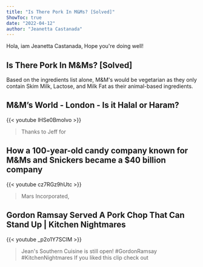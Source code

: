 ```yaml
---
title: "Is There Pork In M&Ms? [Solved]"
ShowToc: true 
date: "2022-04-12"
author: "Jeanetta Castanada" 
---
```


Hola, iam Jeanetta Castanada, Hope you're doing well!
## Is There Pork In M&Ms? [Solved]
Based on the ingredients list alone, M&M's would be vegetarian as they only contain Skim Milk, Lactose, and Milk Fat as their animal-based ingredients.

## M&M’s World - London - Is it Halal or Haram?
{{< youtube lHSe0BmoIvo >}}
>Thanks to Jeff for 

## How a 100-year-old candy company known for M&Ms and Snickers became a $40 billion company
{{< youtube cz7RGz9hUtc >}}
>Mars Incorporated, 

## Gordon Ramsay Served A Pork Chop That Can Stand Up | Kitchen Nightmares
{{< youtube _p2o1Y7SCIM >}}
>Jean's Southern Cuisine is still open! #GordonRamsay #KitchenNightmares If you liked this clip check out 


